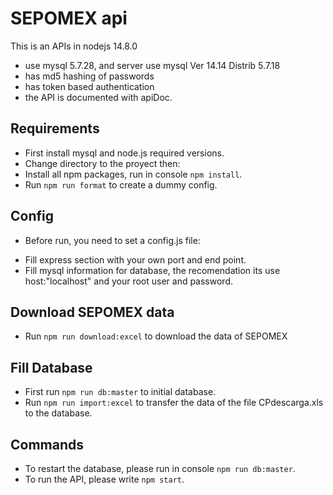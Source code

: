 # SEPOMEX api

This is an APIs in nodejs 14.8.0

- use mysql 5.7.28, and server use mysql Ver 14.14 Distrib 5.7.18
- has md5 hashing of passwords
- has token based authentication
- the API is documented with apiDoc.

## Requirements

- First install mysql and node.js required versions.
- Change directory to the proyect then:
- Install all npm packages, run in console `npm install`.
- Run `npm run format` to create a dummy config.

## Config

- Before run, you need to set a config.js file:

* Fill express section with your own port and end point.
* Fill mysql information for database, the recomendation its use host:"localhost" and your root user and password.

## Download SEPOMEX data

- Run `npm run download:excel` to download the data of SEPOMEX

## Fill Database

- First run `npm run db:master` to initial database.
- Run `npm run import:excel` to transfer the data of the file CPdescarga.xls to the database.

## Commands

- To restart the database, please run in console `npm run db:master`.
- To run the API, please write `npm start`.
